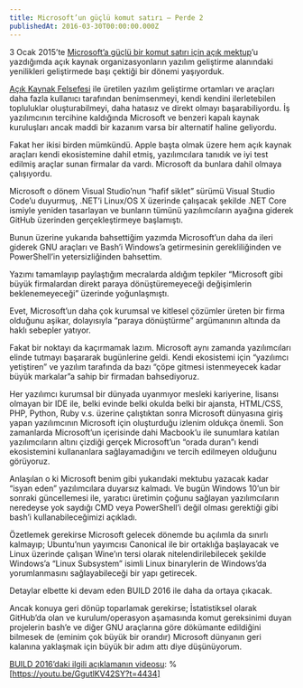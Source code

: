 ```yaml
---
title: Microsoft’un güçlü komut satırı — Perde 2
publishedAt: 2016-03-30T00:00:00.000Z
---
```


3 Ocak 2015’te
[Microsoft’a güçlü bir komut satırı için açık mektup](./20150103-microsofta-guclu-bir-komut-satiri-icin-acik-mektup)’u
yazdığımda açık kaynak organizasyonların yazılım geliştirme alanındaki
yenilikleri geliştirmede başı çektiği bir dönemi yaşıyorduk.

[Açık Kaynak Felsefesi](./20160330-acik-kaynak-felsefesi) ile üretilen yazılım
geliştirme ortamları ve araçları daha fazla kullanıcı tarafından benimsenmeyi,
kendi kendini ilerletebilen topluluklar oluşturabilmeyi, daha hatasız ve direkt
olmayı başarabiliyordu. İş yazılımcının tercihine kaldığında Microsoft ve
benzeri kapalı kaynak kuruluşları ancak maddi bir kazanım varsa bir alternatif
haline geliyordu.

Fakat her ikisi birden mümkündü. Apple başta olmak üzere hem açık kaynak
araçları kendi ekosistemine dahil etmiş, yazılımcılara tanıdık ve iyi test
edilmiş araçlar sunan firmalar da vardı. Microsoft da bunlara dahil olmaya
çalışıyordu.

Microsoft o dönem Visual Studio’nun “hafif siklet” sürümü Visual Studio Code’u
duyurmuş, .NET’i Linux/OS X üzerinde çalışacak şekilde .NET Core ismiyle yeniden
tasarlayan ve bunların tümünü yazılımcıların ayağına giderek GitHub üzerinden
gerçekleştirmeye başlamıştı.

Bunun üzerine yukarıda bahsettiğim yazımda Microsoft’un daha da ileri giderek
GNU araçları ve Bash’i Windows’a getirmesinin gerekliliğinden ve PowerShell’in
yetersizliğinden bahsettim.

Yazımı tamamlayıp paylaştığım mecralarda aldığım tepkiler “Microsoft gibi büyük
firmalardan direkt paraya dönüştüremeyeceği değişimlerin beklenemeyeceği”
üzerinde yoğunlaşmıştı.

Evet, Microsoft’un daha çok kurumsal ve kitlesel çözümler üreten bir firma
olduğunu aşikar, dolayısıyla “paraya dönüştürme” argümanının altında da haklı
sebepler yatıyor.

Fakat bir noktayı da kaçırmamak lazım. Microsoft aynı zamanda yazılımcıları
elinde tutmayı başararak bugünlerine geldi. Kendi ekosistemi için “yazılımcı
yetiştiren” ve yazılım tarafında da bazı “çöpe gitmesi istenmeyecek kadar büyük
markalar”a sahip bir firmadan bahsediyoruz.

Her yazılımcı kurumsal bir dünyada uyanmıyor mesleki kariyerine, lisansı olmayan
bir IDE ile, belki evinde belki okulda belki bir ajansta, HTML/CSS, PHP, Python,
Ruby v.s. üzerine çalıştıktan sonra Microsoft dünyasına giriş yapan yazılımcının
Microsoft için oluşturduğu izlenim oldukça önemli. Son zamanlarda Microsoft’un
içerisinde dahi Macbook’u ile sunumlara katılan yazılımcıların altını çizdiği
gerçek Microsoft’un “orada duran”ı kendi ekosistemini kullananlara
sağlayamadığını ve tercih edilmeyen olduğunu görüyoruz.

Anlaşılan o ki Microsoft benim gibi yukarıdaki mektubu yazacak kadar “isyan
eden” yazılımcılara duyarsız kalmadı. Ve bugün Windows 10’un bir sonraki
güncellemesi ile, yaratıcı üretimin çoğunu sağlayan yazılımcıların neredeyse yok
saydığı CMD veya PowerShell’i değil olması gerektiği gibi bash’i
kullanabileceğimizi açıkladı.

Özetlemek gerekirse Microsoft gelecek dönemde bu açılımla da sınırlı kalmayıp;
Ubuntu’nun yayımcısı Canonical ile bir ortaklığa başlayacak ve Linux üzerinde
çalışan Wine’ın tersi olarak nitelendirilebilecek şekilde Windows’a “Linux
Subsystem” isimli Linux binarylerin de Windows’da yorumlanmasını sağlayabileceği
bir yapı getirecek.

Detaylar elbette ki devam eden BUILD 2016 ile daha da ortaya çıkacak.

Ancak konuya geri dönüp toparlamak gerekirse; İstatistiksel olarak GitHub’da
olan ve kurulum/operasyon aşamasında komut gereksinimi duyan projelerin bash’e
ve diğer GNU araçlarına göre dökümante edildiğini bilmesek de (eminim çok büyük
bir orandır) Microsoft dünyanın geri kalanına yaklaşmak için büyük bir adım attı
diye düşünüyorum.

[BUILD 2016’daki ilgili açıklamanın videosu](https://youtu.be/GgutlKV42SY?t=4434):
%[https://youtu.be/GgutlKV42SY?t=4434]
